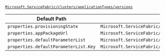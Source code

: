 [`Microsoft.ServiceFabric/clusters/applicationTypes/versions`](https://docs.microsoft.com/en-us/azure/templates/microsoft.servicefabric/clusters/applicationtypes/versions)

| Default Path | Alias |
|---|---|
| `properties.provisioningState` | `Microsoft.ServiceFabric/clusters/applicationTypes/versions/provisioningState` |
| `properties.appPackageUrl` | `Microsoft.ServiceFabric/clusters/applicationTypes/versions/appPackageUrl` |
| `properties.defaultParameterList` | `Microsoft.ServiceFabric/clusters/applicationTypes/versions/defaultParameterList` |
| `properties.defaultParameterList.Key` | `Microsoft.ServiceFabric/clusters/applicationTypes/versions/defaultParameterList.Key` |

